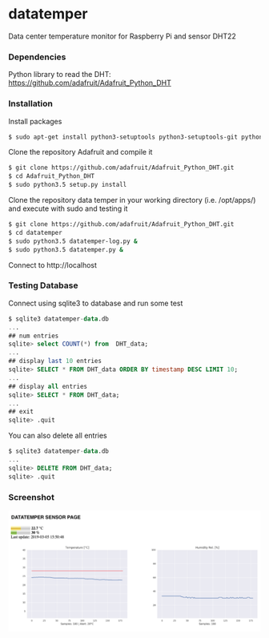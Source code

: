 # datatemper

Data center temperature monitor for Raspberry Pi and sensor DHT22

### Dependencies
Python library to read the DHT: https://github.com/adafruit/Adafruit_Python_DHT

### Installation
Install packages
```sh
$ sudo apt-get install python3-setuptools python3-setuptools-git python3-seaborn python3-flask python3-rpi.gpio python3.5-dev python3-matplotlib sqlite3
```

Clone the repository Adafruit and compile it
```sh
$ git clone https://github.com/adafruit/Adafruit_Python_DHT.git
$ cd Adafruit_Python_DHT
$ sudo python3.5 setup.py install
```

Clone the repository data temper in your working directory (i.e. /opt/apps/) and execute with sudo and testing it
```sh
$ git clone https://github.com/adafruit/Adafruit_Python_DHT.git
$ cd datatemper
$ sudo python3.5 datatemper-log.py &
$ sudo python3.5 datatemper.py &
```

Connect to http://localhost

### Testing Database
Connect using sqlite3 to database and run some test
```sql
$ sqlite3 datatemper-data.db
...
## num entries
sqlite> select COUNT(*) from  DHT_data;
...
## display last 10 entries
sqlite> SELECT * FROM DHT_data ORDER BY timestamp DESC LIMIT 10;
...
## display all entries
sqlite> SELECT * FROM DHT_data;
...
## exit
sqlite> .quit
```

You can also delete all entries
```sql
$ sqlite3 datatemper-data.db
...
sqlite> DELETE FROM DHT_data;
sqlite> .quit
```
### Screenshot
![alt Screenshot](https://raw.githubusercontent.com/tomvitale/datatemper/master/screenshot.png)
